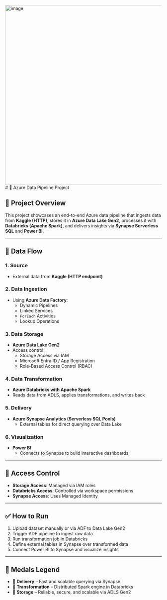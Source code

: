 <img width="578" alt="image" src="https://github.com/user-attachments/assets/df26aa32-9122-42a3-8157-7dc16d514274" />
# 🚀 Azure Data Pipeline Project

## 🧩 Project Overview

This project showcases an end-to-end Azure data pipeline that ingests data from **Kaggle (HTTP)**, stores it in **Azure Data Lake Gen2**, processes it with **Databricks (Apache Spark)**, and delivers insights via **Synapse Serverless SQL** and **Power BI**.

---

## 🔄 Data Flow

### 1. **Source**
- External data from **Kaggle (HTTP endpoint)**

### 2. **Data Ingestion**
- Using **Azure Data Factory**:
  - Dynamic Pipelines
  - Linked Services
  - `ForEach` Activities
  - Lookup Operations

### 3. **Data Storage**
- **Azure Data Lake Gen2**
- Access control:
  - Storage Access via IAM
  - Microsoft Entra ID / App Registration
  - Role-Based Access Control (RBAC)

### 4. **Data Transformation**
- **Azure Databricks with Apache Spark**
- Reads data from ADLS, applies transformations, and writes back

### 5. **Delivery**
- **Azure Synapse Analytics (Serverless SQL Pools)**
  - External tables for direct querying over Data Lake

### 6. **Visualization**
- **Power BI**
  - Connects to Synapse to build interactive dashboards

---
## 🔐 Access Control

- **Storage Access**: Managed via IAM roles
- **Databricks Access**: Controlled via workspace permissions
- **Synapse Access**: Uses Managed Identity

---

## ✅ How to Run

1. Upload dataset manually or via ADF to Data Lake Gen2
2. Trigger ADF pipeline to ingest raw data
3. Run transformation job in Databricks
4. Define external tables in Synapse over transformed data
5. Connect Power BI to Synapse and visualize insights

---

## 🏅 Medals Legend

- 🥇 **Delivery** – Fast and scalable querying via Synapse
- 🥈 **Transformation** – Distributed Spark engine in Databricks
- 🥉 **Storage** – Reliable, secure, and scalable via ADLS Gen2
